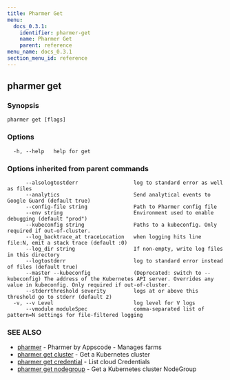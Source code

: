 ```yaml
---
title: Pharmer Get
menu:
  docs_0.3.1:
    identifier: pharmer-get
    name: Pharmer Get
    parent: reference
menu_name: docs_0.3.1
section_menu_id: reference
---
```

## pharmer get



### Synopsis



```
pharmer get [flags]
```

### Options

```
  -h, --help   help for get
```

### Options inherited from parent commands

```
      --alsologtostderr                  log to standard error as well as files
      --analytics                        Send analytical events to Google Guard (default true)
      --config-file string               Path to Pharmer config file
      --env string                       Environment used to enable debugging (default "prod")
      --kubeconfig string                Paths to a kubeconfig. Only required if out-of-cluster.
      --log_backtrace_at traceLocation   when logging hits line file:N, emit a stack trace (default :0)
      --log_dir string                   If non-empty, write log files in this directory
      --logtostderr                      log to standard error instead of files (default true)
      --master --kubeconfig              (Deprecated: switch to --kubeconfig) The address of the Kubernetes API server. Overrides any value in kubeconfig. Only required if out-of-cluster.
      --stderrthreshold severity         logs at or above this threshold go to stderr (default 2)
  -v, --v Level                          log level for V logs
      --vmodule moduleSpec               comma-separated list of pattern=N settings for file-filtered logging
```

### SEE ALSO

* [pharmer](/docs/reference/pharmer.md)	 - Pharmer by Appscode - Manages farms
* [pharmer get cluster](/docs/reference/pharmer_get_cluster.md)	 - Get a Kubernetes cluster
* [pharmer get credential](/docs/reference/pharmer_get_credential.md)	 - List cloud Credentials
* [pharmer get nodegroup](/docs/reference/pharmer_get_nodegroup.md)	 - Get a Kubernetes cluster NodeGroup

